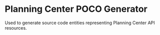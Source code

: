 # Planning Center POCO Generator

Used to generate source code entities representing Planning Center API resources.
